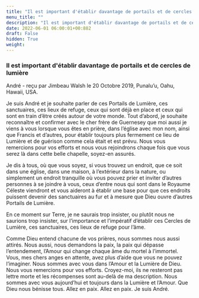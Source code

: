 ```yaml
---
title: "Il est important d'établir davantage de portails et de cercles de lumière"
menu_title: ""
description: "Il est important d'établir davantage de portails et de cercles de lumière"
date: 2022-06-01 06:00:01+00:882
draft: False
hidden: True
weight:
---
```

### Il est important d'établir davantage de portails et de cercles de lumière

André - reçu par Jimbeau Walsh le 20 Octobre 2019, Punalu’u, Oahu, Hawaii, USA.

Je suis André et je souhaite parler de ces Portails de Lumière, ces sanctuaires, ces lieux de refuge, ceux qui sont déjà en place et ceux qui sont en train d’être créés autour de votre monde. Tout d’abord, je souhaite reconnaître et confirmer avec le cher frère de Guernesey que moi aussi je viens à vous lorsque vous êtes en prière, dans l’église avec mon nom, ainsi que Francis et d’autres, pour établir toujours plus fermement ce lieu de Lumière et de guérison comme cela était et est prévu. Nous vous remercions pour vos efforts et nous vous rejoindrons chaque fois que vous serez là dans cette belle chapelle, soyez-en assurés.

Je dis à tous, où que vous soyez, si vous trouvez un endroit, que ce soit dans une église, dans une maison, à l’extérieur dans la nature, ou simplement un endroit tranquille où vous pouvez prier et inviter d’autres personnes à se joindre à vous, ceux d’entre nous qui sont dans le Royaume Céleste viendront et vous aideront à établir une base pour que ces endroits puissent devenir des sanctuaires au fur et à mesure que Dieu ouvre d’autres Portails de Lumière.

En ce moment sur Terre, je ne saurais trop insister, ou plutôt nous ne saurions trop insister, sur l’importance et l’impératif d’établir ces Cercles de Lumière, ces sanctuaires, ces lieux de refuge pour l’âme.

Comme Dieu entend chacune de vos prières, nous sommes nous aussi attirés. Nous aussi, nous demandons la paix, la paix qui dépasse l’entendement, l’Amour qui change chaque âme du mortel à l’immortel. Vous, mes chers anges en attente, avez plus d’aide que vous ne pouvez l’imaginer. Nous sommes avec vous dans l’Amour et la Lumière de Dieu. Nous vous remercions pour vos efforts. Croyez-moi, ils ne resteront pas lettre morte et les récompenses sont au-delà de ma description. Nous sommes avec vous aujourd’hui et toujours dans la Lumière et l’Amour. Que Dieu nous bénisse tous. Allez en paix. Allez en paix. Je suis André.
